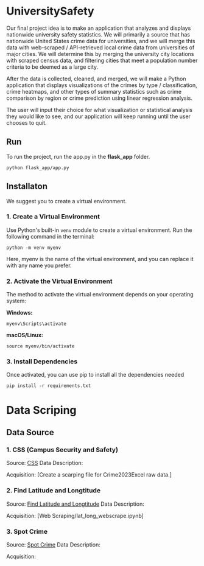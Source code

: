 # UniversitySafety

Our final project idea is to make an application that analyzes and displays nationwide university safety statistics. We will primarily a source that has nationwide United States crime data for universities, and we will merge this data with web-scraped / API-retrieved local crime data from universities of major cities. We will determine this by merging the university city locations with scraped census data, and filtering cities that meet a population number criteria to be deemed as a large city. 

After the data is collected, cleaned, and merged, we will make a Python application that displays visualizations of the crimes by type / classification, crime heatmaps, and other types of summary statistics such as crime comparison by region or crime prediction using linear regression analysis.

The user will input their choice for what visualization or statistical analysis they would like to see, and our application will keep running until the user chooses to quit.

## Run
To run the project, run the app.py in the **flask_app** folder.
```{sh}
python flask_app/app.py
```

## Installaton

We suggest you to create a virtual environment.

### 1. Create a Virtual Environment
Use Python's built-in `venv` module to create a virtual environment. Run the following command in the terminal:

```{sh}
python -m venv myenv
```

Here, myenv is the name of the virtual environment, and you can replace it with any name you prefer.

### 2. Activate the Virtual Environment
The method to activate the virtual environment depends on your operating system:

**Windows:**
```{sh}
myenv\Scripts\activate
```

**macOS/Linux:**

```{sh}
source myenv/bin/activate
```

### 3. Install Dependencies
Once activated, you can use pip to install all the dependencies needed

```{sh}
pip install -r requirements.txt
```


# Data Scriping

## Data Source

### 1. CSS (Campus Security and Safety)
Source: [CSS](https://ope.ed.gov/campussafety/#/datafile/list)
Data Description: 

Acquisition: [Create a scarping file for Crime2023Excel raw data.]

### 2. Find Latitude and Longtitude
Source: [Find Latitude and Longtitude](https://www.findlatitudeandlongitude.com/)
Data Description:

Acquisition: [Web Scraping/lat_long_webscrape.ipynb] 

### 3. Spot Crime
Source: [Spot Crime](https://spotcrime.com/)
Data Description:

Acquisition: 

